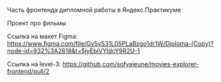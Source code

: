 Часть фронтенда дипломной работы в Яндекс.Практикуме 

Проект про фильмы

Ссылка на макет Figma: https://www.figma.com/file/Gv5yS31L05PLaBzgo1dr1W/Diploma-(Copy)?node-id=932%3A2618&t=5jyEbiVYIdcY9R2U-1

Ссылка на level-3: https://github.com/sofyajeune/movies-explorer-frontend/pull/2